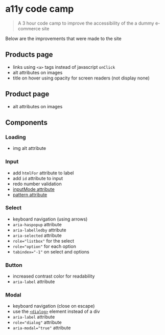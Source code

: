 # a11y code camp

> A 3 hour code camp to improve the accessibility of the a dummy e-commerce site

Below are the improvements that were made to the site
>
## Products page

- links using `<a>` tags instead of javascript `onClick`
- alt attributes on images
- title on hover using opacity for screen readers (not display none)

## Product page

- alt attributes on images

## Components

### Loading

- img alt attribute

### Input

- add `htmlFor` attribute to label
- add `id` attribute to input
- redo number validation
- [inputMode attribute](https://developer.mozilla.org/en-US/docs/Web/HTML/Global_attributes/inputmode)
- [pattern attribute](https://developer.mozilla.org/en-US/docs/Web/HTML/Attributes/pattern)

### Select

- keyboard navigation (using arrows)
- `aria-haspopup` attribute
- `aria-labelledby` attribute
- `aria-selected` attribute
- `role="listbox"` for the select
- `role="option"` for each option
- `tabindex="-1"` on select and options

### Button

- increased contrast color for readability
- `aria-label` attribute

### Modal

- keyboard navigation (close on escape)
- use the [`<dialog>`](https://developer.mozilla.org/en-US/docs/Web/HTML/Element/dialog) element instead of a div
- `aria-label` attribute
- `role="dialog"` attribute
- `aria-modal="true"` attribute
